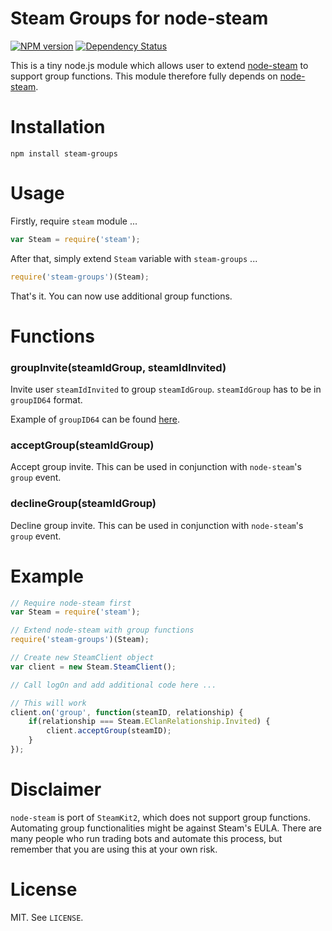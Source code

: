 # Steam Groups for node-steam

[![NPM version](http://img.shields.io/npm/v/steam-groups.svg?style=flat)](https://www.npmjs.org/package/steam-groups)
[![Dependency Status](https://david-dm.org/scholtzm/node-steam-groups.svg?style=flat)](https://david-dm.org/scholtzm/node-steam-groups)

This is a tiny node.js module which allows user to extend [node-steam](https://github.com/seishun/node-steam) to support group functions. This module therefore fully depends on [node-steam](https://github.com/seishun/node-steam).

# Installation

```
npm install steam-groups
```

# Usage

Firstly, require `steam` module ...

```js
var Steam = require('steam');
```

After that, simply extend `Steam` variable with `steam-groups` ...

```js
require('steam-groups')(Steam);
```

That's it. You can now use additional group functions.

# Functions

### groupInvite(steamIdGroup, steamIdInvited)

Invite user `steamIdInvited` to group `steamIdGroup`. `steamIdGroup` has to be in `groupID64` format.

Example of `groupID64` can be found [here](http://steamcommunity.com/groups/tradingcards/memberslistxml/).

### acceptGroup(steamIdGroup)

Accept group invite. This can be used in conjunction with `node-steam`'s `group` event.

### declineGroup(steamIdGroup)

Decline group invite. This can be used in conjunction with `node-steam`'s `group` event.

# Example

```js
// Require node-steam first
var Steam = require('steam');

// Extend node-steam with group functions
require('steam-groups')(Steam);

// Create new SteamClient object
var client = new Steam.SteamClient();

// Call logOn and add additional code here ...

// This will work
client.on('group', function(steamID, relationship) {
    if(relationship === Steam.EClanRelationship.Invited) {
        client.acceptGroup(steamID);
    }
});
```

# Disclaimer

`node-steam` is port of `SteamKit2`, which does not support group functions. Automating group functionalities might be against Steam's EULA. There are many people who run trading bots and automate this process, but remember that you are using this at your own risk.

# License

MIT. See `LICENSE`.
